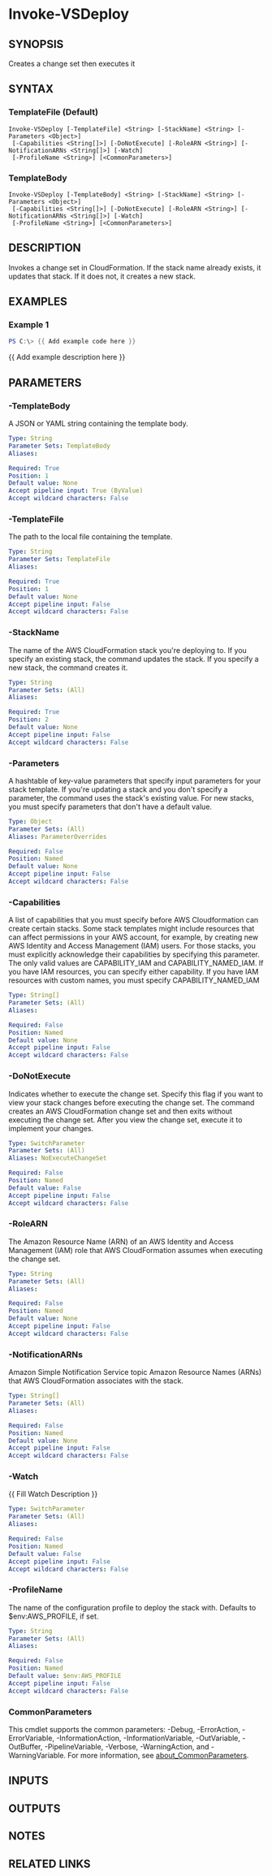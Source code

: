 # Invoke-VSDeploy

## SYNOPSIS
Creates a change set then executes it

## SYNTAX

### TemplateFile (Default)
```
Invoke-VSDeploy [-TemplateFile] <String> [-StackName] <String> [-Parameters <Object>]
 [-Capabilities <String[]>] [-DoNotExecute] [-RoleARN <String>] [-NotificationARNs <String[]>] [-Watch]
 [-ProfileName <String>] [<CommonParameters>]
```

### TemplateBody
```
Invoke-VSDeploy [-TemplateBody] <String> [-StackName] <String> [-Parameters <Object>]
 [-Capabilities <String[]>] [-DoNotExecute] [-RoleARN <String>] [-NotificationARNs <String[]>] [-Watch]
 [-ProfileName <String>] [<CommonParameters>]
```

## DESCRIPTION
Invokes a change set in CloudFormation.
If the stack name already exists, it updates that stack.
If it does not, it creates a new stack.

## EXAMPLES

### Example 1
```powershell
PS C:\> {{ Add example code here }}
```

{{ Add example description here }}

## PARAMETERS

### -TemplateBody
A JSON or YAML string containing the template body.

```yaml
Type: String
Parameter Sets: TemplateBody
Aliases:

Required: True
Position: 1
Default value: None
Accept pipeline input: True (ByValue)
Accept wildcard characters: False
```

### -TemplateFile
The path to the local file containing the template.

```yaml
Type: String
Parameter Sets: TemplateFile
Aliases:

Required: True
Position: 1
Default value: None
Accept pipeline input: False
Accept wildcard characters: False
```

### -StackName
The name of the AWS CloudFormation stack you're deploying to.
If you specify an existing stack, the command updates the stack.
If you specify a new stack, the command creates it.

```yaml
Type: String
Parameter Sets: (All)
Aliases:

Required: True
Position: 2
Default value: None
Accept pipeline input: False
Accept wildcard characters: False
```

### -Parameters
A hashtable of key-value parameters that specify input parameters for your stack template.
If you're updating a stack and you don't specify a parameter, the command uses the stack's existing value.
For new stacks, you must specify parameters that don't have a default value.

```yaml
Type: Object
Parameter Sets: (All)
Aliases: ParameterOverrides

Required: False
Position: Named
Default value: None
Accept pipeline input: False
Accept wildcard characters: False
```

### -Capabilities
A list of capabilities that you must specify before AWS Cloudformation can create certain stacks.
Some stack templates might include resources that can affect permissions in your AWS account, for example, by creating new AWS Identity and Access Management (IAM) users.
For those stacks, you must explicitly acknowledge their capabilities by specifying this parameter.
The only valid values are CAPABILITY_IAM and CAPABILITY_NAMED_IAM.
If you have IAM resources, you can specify either capability.
If you have IAM resources with custom names, you must specify CAPABILITY_NAMED_IAM

```yaml
Type: String[]
Parameter Sets: (All)
Aliases:

Required: False
Position: Named
Default value: None
Accept pipeline input: False
Accept wildcard characters: False
```

### -DoNotExecute
Indicates whether to execute the change set.
Specify this flag if you want to view your stack changes before executing the change set.
The command creates an AWS CloudFormation change set and then exits without executing the change set.
After you view the change set, execute it to implement your changes.

```yaml
Type: SwitchParameter
Parameter Sets: (All)
Aliases: NoExecuteChangeSet

Required: False
Position: Named
Default value: False
Accept pipeline input: False
Accept wildcard characters: False
```

### -RoleARN
The Amazon Resource Name (ARN) of an AWS Identity and Access Management (IAM) role that AWS CloudFormation assumes when executing the change set.

```yaml
Type: String
Parameter Sets: (All)
Aliases:

Required: False
Position: Named
Default value: None
Accept pipeline input: False
Accept wildcard characters: False
```

### -NotificationARNs
Amazon Simple Notification Service topic Amazon Resource Names (ARNs) that AWS CloudFormation associates with the stack.

```yaml
Type: String[]
Parameter Sets: (All)
Aliases:

Required: False
Position: Named
Default value: None
Accept pipeline input: False
Accept wildcard characters: False
```

### -Watch
{{ Fill Watch Description }}

```yaml
Type: SwitchParameter
Parameter Sets: (All)
Aliases:

Required: False
Position: Named
Default value: False
Accept pipeline input: False
Accept wildcard characters: False
```

### -ProfileName
The name of the configuration profile to deploy the stack with.
Defaults to $env:AWS_PROFILE, if set.

```yaml
Type: String
Parameter Sets: (All)
Aliases:

Required: False
Position: Named
Default value: $env:AWS_PROFILE
Accept pipeline input: False
Accept wildcard characters: False
```

### CommonParameters
This cmdlet supports the common parameters: -Debug, -ErrorAction, -ErrorVariable, -InformationAction, -InformationVariable, -OutVariable, -OutBuffer, -PipelineVariable, -Verbose, -WarningAction, and -WarningVariable. For more information, see [about_CommonParameters](http://go.microsoft.com/fwlink/?LinkID=113216).

## INPUTS

## OUTPUTS

## NOTES

## RELATED LINKS
